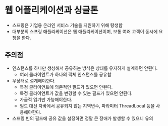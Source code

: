 # 웹 어플리케이션과 싱글톤
- 스프링은 기업용 온라인 서비스 기술을 지원하기 위해 탕생함
- 대부분의 스프링 애플리케이션은 웹 애플리케이션이며, 보통 여러 고객이 동시에 요청을 한다.


## 주의점
- 인스턴스를 하나만 생성해서 공유하는 방식은 상태를 유지하게 설계하면 안된다.
  - 여러 클라이언트가 하나의 객체 인스턴스를 공유함
- 무상태로 설계해야한다.
  - 특정 클라이언트에 의존적인 필드가 있으면 안된다.
  - 특정 클라이언트가 값을 변경할 수 있는 필드가 있으면 안된다.
  - 가급적 읽기만 가능해야한다.
  - 필드 대신 자바에서 공유되지 않는 지역변수, 파라미터 ThreadLocal 등을 사용해야한다.
- 스프링 빈의 필드에 공유 값을 설정하면 정말 큰 장애가 발생할 수 있으니 유의